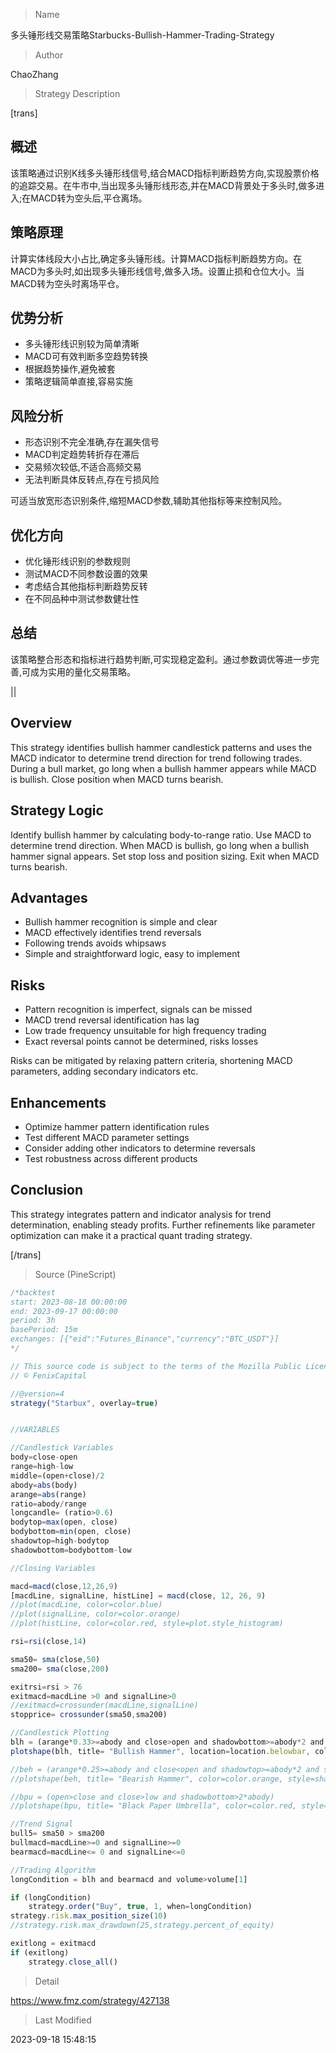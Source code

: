 
> Name

多头锤形线交易策略Starbucks-Bullish-Hammer-Trading-Strategy

> Author

ChaoZhang

> Strategy Description

[trans]

## 概述

该策略通过识别K线多头锤形线信号,结合MACD指标判断趋势方向,实现股票价格的追踪交易。在牛市中,当出现多头锤形线形态,并在MACD背景处于多头时,做多进入;在MACD转为空头后,平仓离场。

## 策略原理

计算实体线段大小占比,确定多头锤形线。计算MACD指标判断趋势方向。在MACD为多头时,如出现多头锤形线信号,做多入场。设置止损和仓位大小。当MACD转为空头时离场平仓。

## 优势分析

- 多头锤形线识别较为简单清晰
- MACD可有效判断多空趋势转换
- 根据趋势操作,避免被套
- 策略逻辑简单直接,容易实施

## 风险分析

- 形态识别不完全准确,存在漏失信号
- MACD判定趋势转折存在滞后
- 交易频次较低,不适合高频交易
- 无法判断具体反转点,存在亏损风险

可适当放宽形态识别条件,缩短MACD参数,辅助其他指标等来控制风险。

## 优化方向

- 优化锤形线识别的参数规则 
- 测试MACD不同参数设置的效果
- 考虑结合其他指标判断趋势反转
- 在不同品种中测试参数健壮性

## 总结

该策略整合形态和指标进行趋势判断,可实现稳定盈利。通过参数调优等进一步完善,可成为实用的量化交易策略。

||

## Overview

This strategy identifies bullish hammer candlestick patterns and uses the MACD indicator to determine trend direction for trend following trades. During a bull market, go long when a bullish hammer appears while MACD is bullish. Close position when MACD turns bearish.

## Strategy Logic

Identify bullish hammer by calculating body-to-range ratio. Use MACD to determine trend direction. When MACD is bullish, go long when a bullish hammer signal appears. Set stop loss and position sizing. Exit when MACD turns bearish.

## Advantages

- Bullish hammer recognition is simple and clear
- MACD effectively identifies trend reversals  
- Following trends avoids whipsaws
- Simple and straightforward logic, easy to implement

## Risks

- Pattern recognition is imperfect, signals can be missed
- MACD trend reversal identification has lag
- Low trade frequency unsuitable for high frequency trading
- Exact reversal points cannot be determined, risks losses

Risks can be mitigated by relaxing pattern criteria, shortening MACD parameters, adding secondary indicators etc.

## Enhancements

- Optimize hammer pattern identification rules
- Test different MACD parameter settings
- Consider adding other indicators to determine reversals
- Test robustness across different products

## Conclusion

This strategy integrates pattern and indicator analysis for trend determination, enabling steady profits. Further refinements like parameter optimization can make it a practical quant trading strategy.  

[/trans]



> Source (PineScript)

``` javascript
/*backtest
start: 2023-08-18 00:00:00
end: 2023-09-17 00:00:00
period: 3h
basePeriod: 15m
exchanges: [{"eid":"Futures_Binance","currency":"BTC_USDT"}]
*/

// This source code is subject to the terms of the Mozilla Public License 2.0 at https://mozilla.org/MPL/2.0/
// © FenixCapital

//@version=4
strategy("Starbux", overlay=true)


//VARIABLES

//Candlestick Variables
body=close-open
range=high-low
middle=(open+close)/2
abody=abs(body)
arange=abs(range)
ratio=abody/range
longcandle= (ratio>0.6)
bodytop=max(open, close)
bodybottom=min(open, close)
shadowtop=high-bodytop
shadowbottom=bodybottom-low

//Closing Variables

macd=macd(close,12,26,9)
[macdLine, signalLine, histLine] = macd(close, 12, 26, 9)
//plot(macdLine, color=color.blue)
//plot(signalLine, color=color.orange)
//plot(histLine, color=color.red, style=plot.style_histogram)

rsi=rsi(close,14)

sma50= sma(close,50)
sma200= sma(close,200)

exitrsi=rsi > 76
exitmacd=macdLine >0 and signalLine>0
//exitmacd=crossunder(macdLine,signalLine)
stopprice= crossunder(sma50,sma200)

//Candlestick Plotting
blh = (arange*0.33>=abody and close>open and shadowbottom>=abody*2 and shadowtop<=arange*0.1)
plotshape(blh, title= "Bullish Hammer", location=location.belowbar, color=color.lime, style=shape.arrowup, text="Bull\nHammer")

//beh = (arange*0.25>=abody and close<open and shadowtop>=abody*2 and shadowbottom<=arange*0.05)
//plotshape(beh, title= "Bearish Hammer", color=color.orange, style=shape.arrowdown, text="Bear\nHammer")

//bpu = (open>close and close>low and shadowbottom>2*abody)
//plotshape(bpu, title= "Black Paper Umbrella", color=color.red, style=shape.arrowdown, text="Black\nPaper\nUmbrella")

//Trend Signal
bull5= sma50 > sma200
bullmacd=macdLine>=0 and signalLine>=0
bearmacd=macdLine<= 0 and signalLine<=0

//Trading Algorithm
longCondition = blh and bearmacd and volume>volume[1]

if (longCondition)
    strategy.order("Buy", true, 1, when=longCondition)
strategy.risk.max_position_size(10)
//strategy.risk.max_drawdown(25,strategy.percent_of_equity)

exitlong = exitmacd
if (exitlong)
    strategy.close_all()

```

> Detail

https://www.fmz.com/strategy/427138

> Last Modified

2023-09-18 15:48:15
